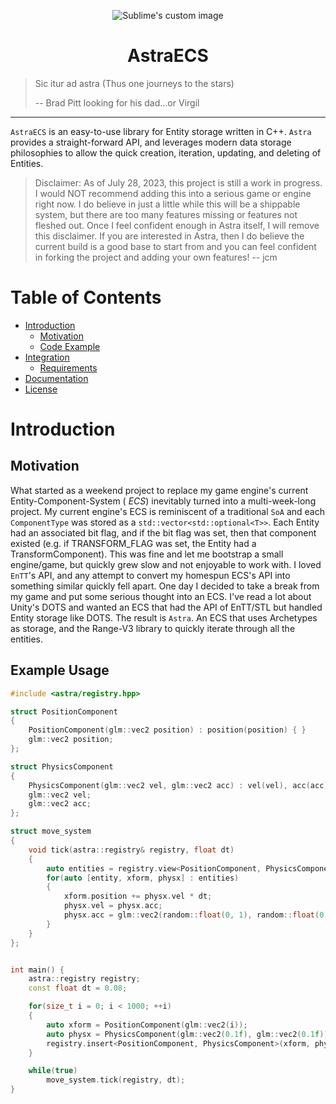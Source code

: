 <p align="center">
<img src="https://github.com/Joshua-McCord/AstraECS/assets/43547244/b4ca14d4-b943-417b-80b8-e6c97fd3f285" alt="Sublime's custom image"/>
<h1 align="center">AstraECS</h1>


> Sic itur ad astra (Thus one journeys to the stars)
>
> -- Brad Pitt looking for his dad...or Virgil

---
`AstraECS` is an easy-to-use library for Entity storage written in C++. `Astra` provides a 
straight-forward API, and leverages modern data storage philosophies to allow the quick creation, 
iteration, updating, and deleting of Entities. 


> Disclaimer: As of July 28, 2023, this project is still a work in progress. I would NOT recommend adding this
> into a serious game or engine right now. I do believe in just a little while this will be a shippable system,
> but there are too many features missing or features not fleshed out. Once I feel confident enough in Astra
> itself, I will remove this disclaimer. If you are interested in Astra, then I do believe the current build is
> a good base to start from and you can feel confident in forking the project and adding your own features! 
> -- jcm

# Table of Contents

* [Introduction](#introduction)
  * [Motivation](#motivation)
  * [Code Example](#code-example)
* [Integration](#integration)
  * [Requirements](#requirements)
* [Documentation](#documentation)
* [License](#license)

# Introduction

## Motivation
What started as a weekend project to replace my game engine's current 
Entity-Component-System ( _ECS_) inevitably turned into a multi-week-long project. 
My current engine's ECS is reminiscent of a traditional `SoA` and each `ComponentType` was stored 
as a `std::vector<std::optional<T>>`. Each Entity had an associated bit flag, and if the bit flag was
set, then that component existed (e.g. if TRANSFORM_FLAG was set, the Entity had a TransformComponent). 
This was fine and let me bootstrap a small engine/game, but quickly grew slow and not enjoyable
to work with. I loved `EnTT`'s API, and any attempt to convert my homespun ECS's API into 
something similar quickly fell apart. One day I decided to take a break from my game
and put some serious thought into an ECS. I've read a lot about Unity's 
DOTS and wanted an ECS that had the API of EnTT/STL but handled Entity storage like DOTS. 
The result is `Astra`. An ECS that uses Archetypes as storage, and the Range-V3 
library to quickly iterate through all the entities. 

## Example Usage

```cpp
#include <astra/registry.hpp>

struct PositionComponent
{
    PositionComponent(glm::vec2 position) : position(position) { }
    glm::vec2 position;
};

struct PhysicsComponent
{
    PhysicsComponent(glm::vec2 vel, glm::vec2 acc) : vel(vel), acc(acc) { }
    glm::vec2 vel;
    glm::vec2 acc;
};

struct move_system
{
    void tick(astra::registry& registry, float dt)
    {
        auto entities = registry.view<PositionComponent, PhysicsComponent>();
        for(auto [entity, xform, physx] : entities)
        {
            xform.position += physx.vel * dt;
            physx.vel = physx.acc;
            physx.acc = glm::vec2(random::float(0, 1), random::float(0, 1));
        }
    }
};


int main() {
    astra::registry registry;
    const float dt = 0.08;

    for(size_t i = 0; i < 1000; ++i)
    {
        auto xform = PositionComponent(glm::vec2(i));
        auto physx = PhysicsComponent(glm::vec2(0.1f), glm::vec2(0.1f));
        registry.insert<PositionComponent, PhysicsComponent>(xform, physx);
    }

    while(true)
        move_system.tick(registry, dt);
}
```
